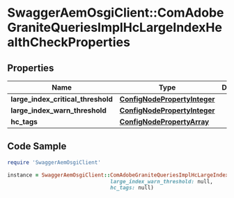 # SwaggerAemOsgiClient::ComAdobeGraniteQueriesImplHcLargeIndexHealthCheckProperties

## Properties

Name | Type | Description | Notes
------------ | ------------- | ------------- | -------------
**large_index_critical_threshold** | [**ConfigNodePropertyInteger**](ConfigNodePropertyInteger.md) |  | [optional] 
**large_index_warn_threshold** | [**ConfigNodePropertyInteger**](ConfigNodePropertyInteger.md) |  | [optional] 
**hc_tags** | [**ConfigNodePropertyArray**](ConfigNodePropertyArray.md) |  | [optional] 

## Code Sample

```ruby
require 'SwaggerAemOsgiClient'

instance = SwaggerAemOsgiClient::ComAdobeGraniteQueriesImplHcLargeIndexHealthCheckProperties.new(large_index_critical_threshold: null,
                                 large_index_warn_threshold: null,
                                 hc_tags: null)
```


